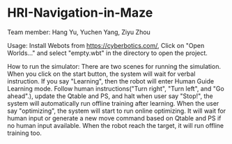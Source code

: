 # HRI-Navigation-in-Maze

Team member: 
    Hang Yu, Yuchen Yang, Ziyu Zhou

Usage: 
    Install Webots from https://cyberbotics.com/, Click on "Open Worlds..." and select "empty.wbt" in the directory to open the project.

How to run the simulator:
    There are two scenes for running the simulation. When you click on the start button, the system will wait for verbal instruction. If you say "Learning", then the robot will enter Human Guide Learning mode. Follow human instructions("Turn right", "Turn left", and "Go ahead".), update the Qtable and PS, and halt when user say "Stop!", the system will automatically run offline training after learning.
    When the user say "optimizing", the system will start to run online optimizing. It will wait for human input or generate a new move command based on Qtable and PS if no human input available. When the robot reach the target, it will run offline training too.